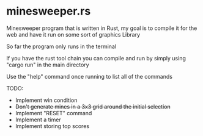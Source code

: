 # minesweeper.rs
Minesweeper program that is written in Rust, my goal is to compile it for the web and have it run on some sort of graphics Library

So far the program only runs in the terminal

If you have the rust tool chain you can compile and run by simply using "cargo run" in the main directory

Use the "help" command once running to list all of the commands

TODO: 
* Implement win condition
* ~~Don't generate mines in a 3x3 grid around the initial selection~~
* Implement "RESET" command
* Implement a timer
* Implement storing top scores
